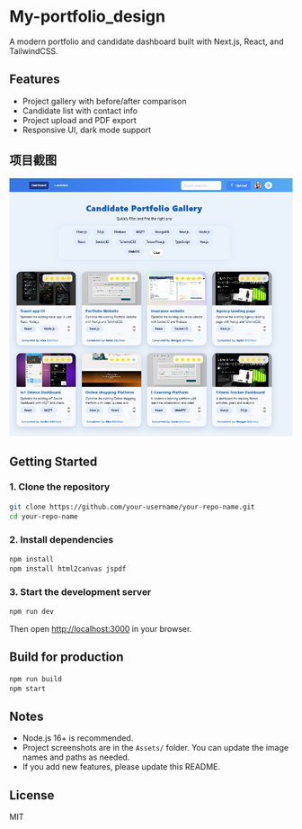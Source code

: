 # My-portfolio_design

A modern portfolio and candidate dashboard built with Next.js, React, and TailwindCSS.

## Features

- Project gallery with before/after comparison
- Candidate list with contact info
- Project upload and PDF export
- Responsive UI, dark mode support


## 项目截图

![项目主界面](./assets/1.jpg)

## Getting Started

### 1. Clone the repository

```sh
git clone https://github.com/your-username/your-repo-name.git
cd your-repo-name
```

### 2. Install dependencies

```sh
npm install
npm install html2canvas jspdf
```

### 3. Start the development server

```sh
npm run dev
```

Then open [http://localhost:3000](http://localhost:3000) in your browser.

## Build for production

```sh
npm run build
npm start
```

## Notes

- Node.js 16+ is recommended.
- Project screenshots are in the `Assets/` folder. You can update the image names and paths as needed.
- If you add new features, please update this README.

## License

MIT


